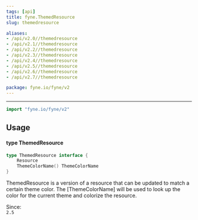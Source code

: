 ```yaml
---
tags: [api]
title: fyne.ThemedResource
slug: themedresource

aliases:
- /api/v2.0//themedresource
- /api/v2.1//themedresource
- /api/v2.2//themedresource
- /api/v2.3//themedresource
- /api/v2.4//themedresource
- /api/v2.5//themedresource
- /api/v2.6//themedresource
- /api/v2.7//themedresource

package: fyne.io/fyne/v2
---
```



---
```go
import "fyne.io/fyne/v2"
```

## Usage

#### type ThemedResource

```go
type ThemedResource interface {
	Resource
	ThemeColorName() ThemeColorName
}
```

ThemedResource is a version of a resource that can be updated to match a certain theme color. The [ThemeColorName] will be used to look up the color for the current theme and colorize the resource.


<div class="since">Since: <code>
2.5</code></div>
